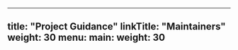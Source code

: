 
---
title: "Project Guidance"
linkTitle: "Maintainers"
weight: 30
menu:
  main:
    weight: 30
---
